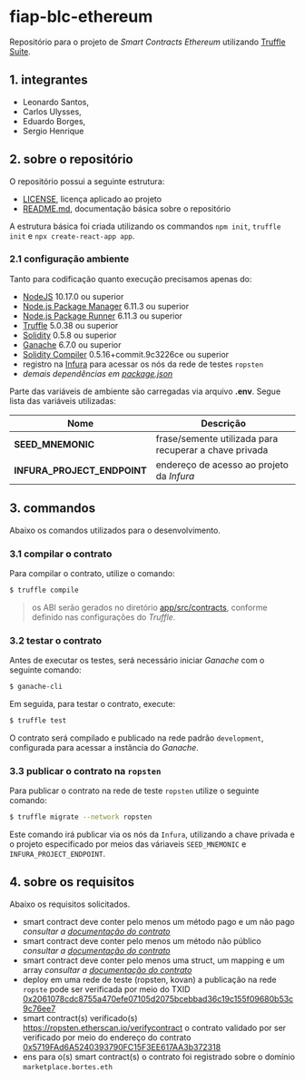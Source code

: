 # fiap-blc-ethereum

Repositório para o projeto de _Smart Contracts Ethereum_ utilizando [Truffle Suite](https://www.trufflesuite.com/).

## 1. integrantes

+ Leonardo Santos,
+ Carlos Ulysses,
+ Eduardo Borges,
+ Sergio Henrique

## 2. sobre o repositório

O repositório possui a seguinte estrutura:

+ [LICENSE](./LICENSE), licença aplicado ao projeto
+ [README.md](./README.md), documentação básica sobre o repositório

A estrutura básica foi criada utilizando os commandos `npm init`, `truffle init` e `npx create-react-app app`.

### 2.1 configuração ambiente

Tanto para codificação quanto execução precisamos apenas do:

+ [NodeJS](https://nodejs.org/) 10.17.0 ou superior
+ [Node.js Package Manager](https://www.npmjs.com/) 6.11.3 ou superior
+ [Node.js Package Runner](https://github.com/npm/npx/) 6.11.3 ou superior
+ [Truffle](https://www.trufflesuite.com/truffle/) 5.0.38 ou superior
+ [Solidity](https://solidity.readthedocs.io/en/latest/) 0.5.8 ou superior
+ [Ganache](https://www.trufflesuite.com/ganache/) 6.7.0 ou superior
+ [Solidity Compiler](https://solidity.readthedocs.io/en/latest/installing-solidity.html) 0.5.16+commit.9c3226ce ou superior
+ registro na [Infura](https://infura.io/) para acessar os nós da rede de testes `ropsten`
+ _demais dependências em [package.json](./contract/package.json)_

Parte das variáveis de ambiente são carregadas via arquivo **.env**. Segue lista das variáveis utilizadas:

|Nome|Descrição|
|---|---|
|**SEED_MNEMONIC**|frase/semente utilizada para recuperar a chave privada|
|**INFURA_PROJECT_ENDPOINT**|endereço de acesso ao projeto da _Infura_|

## 3. commandos

Abaixo os comandos utilizados para o desenvolvimento.

### 3.1 compilar o contrato

Para compilar o contrato, utilize o comando:

```bash
$ truffle compile
```

>
> os ABI serão gerados no diretório [app/src/contracts](./app/src/contracts), conforme definido nas configurações do _Truffle_.
>

### 3.2 testar o contrato

Antes de executar os testes, será necessário iniciar _Ganache_ com o seguinte comando: 

```bash
$ ganache-cli
```

Em seguida, para testar o contrato, execute:

```bash
$ truffle test
```

O contrato será compilado e publicado na rede padrão `development`, configurada para acessar a instância do _Ganache_.

### 3.3 publicar o contrato na `ropsten`

Para publicar o contrato na rede de teste `ropsten` utilize o seguinte comando:

```bash
$ truffle migrate --network ropsten
```

Este comando irá publicar via os nós da `Infura`, utilizando a chave privada e o projeto especificado por meios das váriaveis `SEED_MNEMONIC` e `INFURA_PROJECT_ENDPOINT`.

## 4. sobre os requisitos

Abaixo os requisitos solicitados.

+ smart contract deve conter pelo menos um método pago e um não pago
    _consultar a [documentação do contrato](./contract/README.md)_
+ smart contract deve conter pelo menos um método não público
    _consultar a [documentação do contrato](./contract/README.md)_
+ smart contract deve conter pelo menos uma struct, um mapping e um array
    _consultar a [documentação do contrato](./contract/README.md)_
+ deploy em uma rede de teste (ropsten, kovan)
    a publicação na rede `ropste` pode ser verificada por meio do TXID [0x2061078cdc8755a470efe07105d2075bcebbad36c19c155f09680b53c9c76ee7](https://ropsten.etherscan.io/tx/0x2061078cdc8755a470efe07105d2075bcebbad36c19c155f09680b53c9c76ee7)
+ smart contract(s) verificado(s) https://ropsten.etherscan.io/verifycontract
    o contrato validado por ser verificado por meio do endereço do contrato [0x5719FAd6A5240393790FC15F3EE617AA3b372318](https://ropsten.etherscan.io/address/0x5719fad6a5240393790fc15f3ee617aa3b372318#code)
+ ens para o(s) smart contract(s)
    o contrato foi registrado sobre o domínio `marketplace.bortes.eth`

